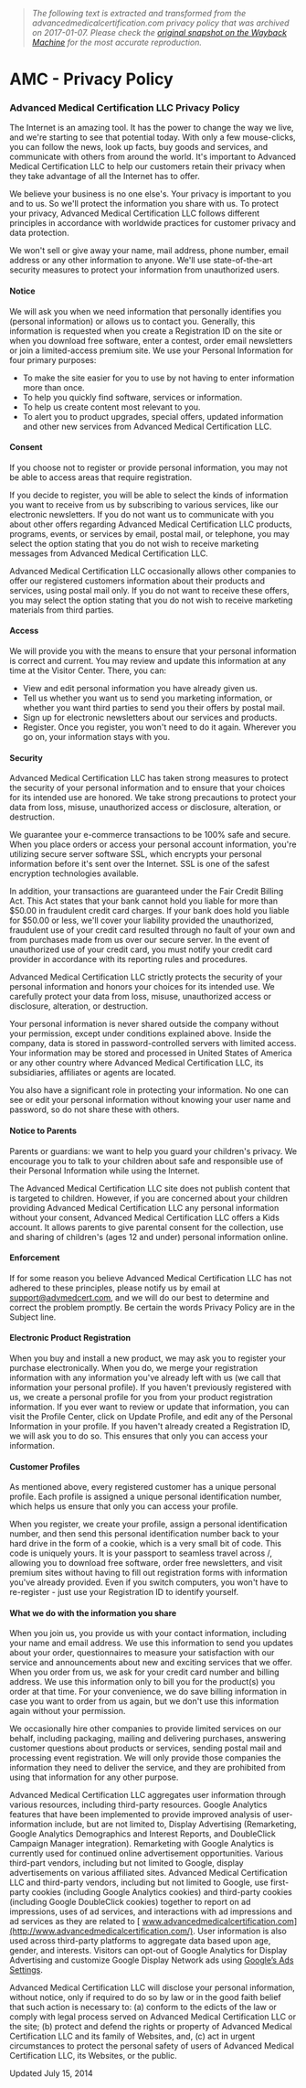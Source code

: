 > *The following text is extracted and transformed from the advancedmedicalcertification.com privacy policy that was archived on 2017-01-07. Please check the [original snapshot on the Wayback Machine](https://web.archive.org/web/20170107231017id_/https%3A//advancedmedicalcertification.com/privacy-policy) for the most accurate reproduction.*

# AMC - Privacy Policy

###  Advanced Medical Certification LLC Privacy Policy 

The Internet is an amazing tool. It has the power to change the way we live, and we're starting to see that potential today. With only a few mouse-clicks, you can follow the news, look up facts, buy goods and services, and communicate with others from around the world. It's important to Advanced Medical Certification LLC to help our customers retain their privacy when they take advantage of all the Internet has to offer. 

We believe your business is no one else's. Your privacy is important to you and to us. So we'll protect the information you share with us. To protect your privacy, Advanced Medical Certification LLC follows different principles in accordance with worldwide practices for customer privacy and data protection. 

We won't sell or give away your name, mail address, phone number, email address or any other information to anyone. We'll use state-of-the-art security measures to protect your information from unauthorized users. 

####  Notice 

We will ask you when we need information that personally identifies you (personal information) or allows us to contact you. Generally, this information is requested when you create a Registration ID on the site or when you download free software, enter a contest, order email newsletters or join a limited-access premium site. We use your Personal Information for four primary purposes: 

  * To make the site easier for you to use by not having to enter information more than once. 
  * To help you quickly find software, services or information. 
  * To help us create content most relevant to you. 
  * To alert you to product upgrades, special offers, updated information and other new services from Advanced Medical Certification LLC. 



####  Consent 

If you choose not to register or provide personal information, you may not be able to access areas that require registration. 

If you decide to register, you will be able to select the kinds of information you want to receive from us by subscribing to various services, like our electronic newsletters. If you do not want us to communicate with you about other offers regarding Advanced Medical Certification LLC products, programs, events, or services by email, postal mail, or telephone, you may select the option stating that you do not wish to receive marketing messages from Advanced Medical Certification LLC. 

Advanced Medical Certification LLC occasionally allows other companies to offer our registered customers information about their products and services, using postal mail only. If you do not want to receive these offers, you may select the option stating that you do not wish to receive marketing materials from third parties. 

####  Access 

We will provide you with the means to ensure that your personal information is correct and current. You may review and update this information at any time at the Visitor Center. There, you can: 

  * View and edit personal information you have already given us. 
  * Tell us whether you want us to send you marketing information, or whether you want third parties to send you their offers by postal mail. 
  * Sign up for electronic newsletters about our services and products. 
  * Register. Once you register, you won't need to do it again. Wherever you go on, your information stays with you. 



####  Security 

Advanced Medical Certification LLC has taken strong measures to protect the security of your personal information and to ensure that your choices for its intended use are honored. We take strong precautions to protect your data from loss, misuse, unauthorized access or disclosure, alteration, or destruction. 

We guarantee your e-commerce transactions to be 100% safe and secure. When you place orders or access your personal account information, you're utilizing secure server software SSL, which encrypts your personal information before it's sent over the Internet. SSL is one of the safest encryption technologies available. 

In addition, your transactions are guaranteed under the Fair Credit Billing Act. This Act states that your bank cannot hold you liable for more than $50.00 in fraudulent credit card charges. If your bank does hold you liable for $50.00 or less, we'll cover your liability provided the unauthorized, fraudulent use of your credit card resulted through no fault of your own and from purchases made from us over our secure server. In the event of unauthorized use of your credit card, you must notify your credit card provider in accordance with its reporting rules and procedures. 

Advanced Medical Certification LLC strictly protects the security of your personal information and honors your choices for its intended use. We carefully protect your data from loss, misuse, unauthorized access or disclosure, alteration, or destruction. 

Your personal information is never shared outside the company without your permission, except under conditions explained above. Inside the company, data is stored in password-controlled servers with limited access. Your information may be stored and processed in United States of America or any other country where Advanced Medical Certification LLC, its subsidiaries, affiliates or agents are located. 

You also have a significant role in protecting your information. No one can see or edit your personal information without knowing your user name and password, so do not share these with others. 

####  Notice to Parents 

Parents or guardians: we want to help you guard your children's privacy. We encourage you to talk to your children about safe and responsible use of their Personal Information while using the Internet. 

The Advanced Medical Certification LLC site does not publish content that is targeted to children. However, if you are concerned about your children providing Advanced Medical Certification LLC any personal information without your consent, Advanced Medical Certification LLC offers a Kids account. It allows parents to give parental consent for the collection, use and sharing of children's (ages 12 and under) personal information online. 

####  Enforcement 

If for some reason you believe Advanced Medical Certification LLC has not adhered to these principles, please notify us by email at support@advmedcert.com, and we will do our best to determine and correct the problem promptly. Be certain the words Privacy Policy are in the Subject line. 

####  Electronic Product Registration 

When you buy and install a new product, we may ask you to register your purchase electronically. When you do, we merge your registration information with any information you've already left with us (we call that information your personal profile). If you haven't previously registered with us, we create a personal profile for you from your product registration information. If you ever want to review or update that information, you can visit the Profile Center, click on Update Profile, and edit any of the Personal Information in your profile. If you haven't already created a Registration ID, we will ask you to do so. This ensures that only you can access your information. 

####  Customer Profiles 

As mentioned above, every registered customer has a unique personal profile. Each profile is assigned a unique personal identification number, which helps us ensure that only you can access your profile. 

When you register, we create your profile, assign a personal identification number, and then send this personal identification number back to your hard drive in the form of a cookie, which is a very small bit of code. This code is uniquely yours. It is your passport to seamless travel across /, allowing you to download free software, order free newsletters, and visit premium sites without having to fill out registration forms with information you've already provided. Even if you switch computers, you won't have to re-register - just use your Registration ID to identify yourself. 

####  What we do with the information you share 

When you join us, you provide us with your contact information, including your name and email address. We use this information to send you updates about your order, questionnaires to measure your satisfaction with our service and announcements about new and exciting services that we offer. When you order from us, we ask for your credit card number and billing address. We use this information only to bill you for the product(s) you order at that time. For your convenience, we do save billing information in case you want to order from us again, but we don't use this information again without your permission. 

We occasionally hire other companies to provide limited services on our behalf, including packaging, mailing and delivering purchases, answering customer questions about products or services, sending postal mail and processing event registration. We will only provide those companies the information they need to deliver the service, and they are prohibited from using that information for any other purpose. 

Advanced Medical Certification LLC aggregates user information through various resources, including third-party resources. Google Analytics features that have been implemented to provide improved analysis of user-information include, but are not limited to, Display Advertising (Remarketing, Google Analytics Demographics and Interest Reports, and DoubleClick Campaign Manager integration). Remarketing with Google Analytics is currently used for continued online advertisement opportunities. Various third-part vendors, including but not limited to Google, display advertisements on various affiliated sites. Advanced Medical Certification LLC and third-party vendors, including but not limited to Google, use first-party cookies (including Google Analytics cookies) and third-party cookies (including Google DoubleClick cookies) together to report on ad impressions, uses of ad services, and interactions with ad impressions and ad services as they are related to [ www.advancedmedicalcertification.com](http://www.advancedmedicalcertification.com/). User information is also used across third-party platforms to aggregate data based upon age, gender, and interests. Visitors can opt-out of Google Analytics for Display Advertising and customize Google Display Network ads using [Google’s Ads Settings](https://www.google.com/settings/ads). 

Advanced Medical Certification LLC will disclose your personal information, without notice, only if required to do so by law or in the good faith belief that such action is necessary to: (a) conform to the edicts of the law or comply with legal process served on Advanced Medical Certification LLC or the site; (b) protect and defend the rights or property of Advanced Medical Certification LLC and its family of Websites, and, (c) act in urgent circumstances to protect the personal safety of users of Advanced Medical Certification LLC, its Websites, or the public. 

Updated July 15, 2014 
